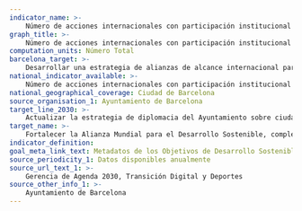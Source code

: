 ```yaml
---
indicator_name: >-
    Número de acciones internacionales con participación institucional de nivel político
graph_title: >-
    Número de acciones internacionales con participación institucional de nivel político
computation_units: Número Total
barcelona_target: >-
    Desarrollar una estrategia de alianzas de alcance internacional para impulsar la consecución de los objetivos de la Agenda 2030
national_indicator_available: >-
    Número de acciones internacionales con participación institucional de nivel político
national_geographical_coverage: Ciudad de Barcelona
source_organisation_1: Ayuntamiento de Barcelona
target_line_2030: >-
    Actualizar la estrategia de diplomacia del Ayuntamiento sobre ciudades, maximizando el alcance y la calidad de las alianzas para contribuir a la consecución de los objetivos de desarrollo sostenible de la Agenda 2030. Valor meta 2030: Pendiente de determinar
target_name: >-
    Fortalecer la Alianza Mundial para el Desarrollo Sostenible, complementada por alianzas entre múltiples actores que movilicen y promuevan el intercambio de conocimientos, experiencia, tecnología y recursos financieros, con el fin de apoyar la consecución de los objetivos de desarrollo sostenible en todos los países, particularmente en los países en desarrollo
indicator_definition:
goal_meta_link_text: Metadatos de los Objetivos de Desarrollo Sostenible de las Naciones Unidas (pdf 894kB)
source_periodicity_1: Datos disponibles anualmente
source_url_text_1: >-
    Gerencia de Agenda 2030, Transición Digital y Deportes
source_other_info_1: >-
    Ayuntamiento de Barcelona
---
```

